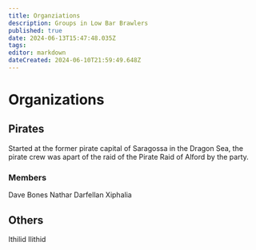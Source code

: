 ```yaml
---
title: Organziations
description: Groups in Low Bar Brawlers
published: true
date: 2024-06-13T15:47:48.035Z
tags: 
editor: markdown
dateCreated: 2024-06-10T21:59:49.648Z
---
```


# Organizations

## Pirates
Started at the former pirate capital of Saragossa in the Dragon Sea, the pirate crew was apart of the raid of the Pirate Raid of Alford by the party. 

### Members
Dave Bones
Nathar
Darfellan
Xiphalia

## Others

Ithilid
Ilithid
